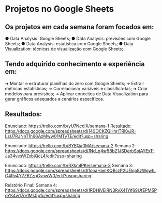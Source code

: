 # Projetos no Google Sheets
## Os projetos em cada semana foram focados em:
● Data Analysis: Google Sheets;
● Data Analysis: previsões com Google Sheets;
● Data Analysis: estatística com Google Sheets;
● Data Visualization: técnicas de visualização com Google Sheets;
## Tendo adquirido conhecimento e experiência em:
➔ Montar e estruturar planilhas do zero com Google Sheets;
➔ Extrair métricas estatísticas;
➔ Correlacionar variáveis e classificá-las;
➔ Criar modelos para previsões;
➔ Aplicar conceitos de Data Visualization para gerar gráficos adequados a cenários
específicos.

## Resultados:
Enunciado: https://trello.com/b/yU7NcdlX/semana-1
Resultado:
https://docs.google.com/spreadsheets/d/140OCKZQHhrlTRKvJR-LsU7RJNnT1h66AzMww01MTyTE/edit?usp=sharing

Enunciado: https://trello.com/b/BYBQa0MA/semana-2
Semana 2:
https://docs.google.com/spreadsheets/d/1Nd_g4sr58b21JSDerbSojAYExT-Ja34vesWZxbjQcL4/edit?usp=sharing

Enunciado: https://trello.com/b/RXkmIPKe/semana-3
Semana 3:
https://docs.google.com/spreadsheets/d/1coaHamKQBczP2UElqa8zWgwtLG4Rv4Y7Z6ZzpGvowW0/edit?usp=sharing

Relatório Final:
Semana 4:
https://docs.google.com/spreadsheets/d/1RDHiVEiRN3RyX41Yif69UfEPM5PoYK4w17rv1Ms0p1c/edit?usp=sharing
